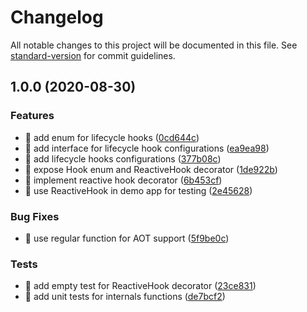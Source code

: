 # Changelog

All notable changes to this project will be documented in this file. See [standard-version](https://github.com/conventional-changelog/standard-version) for commit guidelines.

## 1.0.0 (2020-08-30)


### Features

* 🎸 add enum for lifecycle hooks ([0cd644c](https://github.com/ngze/control-value-transformer/commit/0cd644cdde55f502bcc9f10865829345aaeddebe))
* 🎸 add interface for lifecycle hook configurations ([ea9ea98](https://github.com/ngze/control-value-transformer/commit/ea9ea9833f0c6944adeb0fc99f0d8430e82b9e31))
* 🎸 add lifecycle hooks configurations ([377b08c](https://github.com/ngze/control-value-transformer/commit/377b08c5e77bcf8a35a63b4f532fb0271ff28bad))
* 🎸 expose Hook enum and ReactiveHook decorator ([1de922b](https://github.com/ngze/control-value-transformer/commit/1de922b8b441324d73d4c32a5eadb72548352f4c))
* 🎸 implement reactive hook decorator ([6b453cf](https://github.com/ngze/control-value-transformer/commit/6b453cf532001376fe84593197bb06cc2fbd9ce0))
* 🎸 use ReactiveHook in demo app for testing ([2e45628](https://github.com/ngze/control-value-transformer/commit/2e4562830d813eb409edc82eb1d80a168837152e))


### Bug Fixes

* 🐛 use regular function for AOT support ([5f9be0c](https://github.com/ngze/control-value-transformer/commit/5f9be0cc7854665aa23d1ec9efa1ddeb324e897b))


### Tests

* 💍 add empty test for ReactiveHook decorator ([23ce831](https://github.com/ngze/control-value-transformer/commit/23ce831db5e95351beffd5c00bee2609b8a1862f))
* 💍 add unit tests for internals functions ([de7bcf2](https://github.com/ngze/control-value-transformer/commit/de7bcf27f6ddcda6e618aafaa4c245b27f495246))
